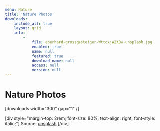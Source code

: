 ```yaml
---
menu: Nature
title: 'Nature Photos'
downloads:
    include_all: true
    layout: grid
    info:
        -
            file: eberhard-grossgasteiger-WttoxjW2XBw-unsplash.jpg
            enabled: true
            name: null
            featured: true
            download_name: null
            access: null
            version: null
---
```


# Nature Photos

[downloads width="300" gap="1" /]

[div style="margin-top: 2rem; font-size: 80%; text-align: right; font-style: italic;"]
Source: [unsplash](https://unsplash.com/?target=_blank)
[/div]
